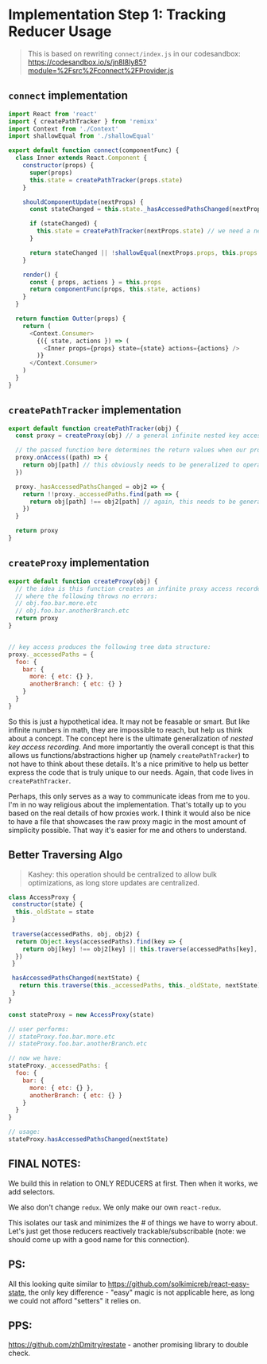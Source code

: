 # Implementation Step 1: Tracking Reducer Usage

> This is based on rewriting `connect/index.js` in our codesandbox: https://codesandbox.io/s/jn8l8ly85?module=%2Fsrc%2Fconnect%2FProvider.js

## `connect` implementation

```js
import React from 'react'
import { createPathTracker } from 'remixx'
import Context from './Context'
import shallowEqual from './shallowEqual'

export default function connect(componentFunc) {
  class Inner extends React.Component {
    constructor(props) {
      super(props)
      this.state = createPathTracker(props.state)
    }

    shouldComponentUpdate(nextProps) {
      const stateChanged = this.state._hasAccessedPathsChanged(nextProps.state)

      if (stateChanged) {
        this.state = createPathTracker(nextProps.state) // we need a new tracker that contains next state
      }

      return stateChanged || !shallowEqual(nextProps.props, this.props.props)
    }

    render() {
      const { props, actions } = this.props
      return componentFunc(props, this.state, actions)
    }
  }

  return function Outter(props) {
    return (
      <Context.Consumer>
        {({ state, actions }) => (
          <Inner props={props} state={state} actions={actions} />
        )}
      </Context.Consumer>
    )
  }
}
```

## `createPathTracker` implementation

```js
export default function createPathTracker(obj) {
  const proxy = createProxy(obj) // a general infinite nested key access tracker

  // the passed function here determines the return values when our proxy is accessed (just a rough idea)
  proxy.onAccess((path) => {
    return obj[path] // this obviously needs to be generalized to operate recursively on nested paths
  })

  proxy._hasAccessedPathsChanged = obj2 => {
    return !!proxy._accessedPaths.find(path => {
      return obj[path] !== obj2[path] // again, this needs to be generalized for nested paths
    })
  }

  return proxy
}
```


## `createProxy` implementation

```js
export default function createProxy(obj) {
  // the idea is this function creates an infinite proxy access recorder
  // where the following throws no errors:
  // obj.foo.bar.more.etc
  // obj.foo.bar.anotherBranch.etc
  return proxy
}


// key access produces the following tree data structure:
proxy._accessedPaths = {
  foo: {
    bar: {
      more: { etc: {} },
      anotherBranch: { etc: {} }
    }
  }
}
```

So this is just a hypothetical idea. It may not be feasable or smart. But like infinite numbers in math, they are impossible to reach,
but help us think about a concept. The concept here is the ultimate generalization of *nested key access recording*. And more
importantly the overall concept is that this allows us functions/abstractions higher up (namely `createPathTracker`) to not have
to think about these details. It's a nice primitive to help us better express the code that is truly unique to our needs. Again,
that code lives in `createPathTracker`. 

Perhaps, this only serves as a way to communicate ideas from me to you. I'm in no way religious about the implementation. That's
totally up to you based on the real details of how proxies work. I think it would also be nice to have a file that showcases
the raw proxy magic in the most amount of simplicity possible. That way it's easier for me and others to understand.


## Better Traversing Algo

> Kashey: this operation should be centralized to allow bulk optimizations, as long store updates are centralized.

```js
class AccessProxy {
 constructor(state) {
  this._oldState = state
 }
 
 traverse(accessedPaths, obj, obj2) {
  return Object.keys(accessedPaths).find(key => {
    return obj[key] !== obj2[key] || this.traverse(accessedPaths[key], obj[key], obj2[key])
  })
 }

 hasAccessedPathsChanged(nextState) {
   return this.traverse(this._accessedPaths, this._oldState, nextState)
 }
}

const stateProxy = new AccessProxy(state)

// user performs:
// stateProxy.foo.bar.more.etc
// stateProxy.foo.bar.anotherBranch.etc

// now we have:
stateProxy._accessedPaths: {
  foo: {
    bar: {
      more: { etc: {} },
      anotherBranch: { etc: {} }
    }
  }
}

// usage:
stateProxy.hasAccessedPathsChanged(nextState)
```



## FINAL NOTES:

We build this in relation to ONLY REDUCERS at first. Then when it works, we add selectors. 

We also don't change `redux`. We only make our own `react-redux`. 

This isolates our task and minimizes the # of things we have to worry about. Let's just get those reducers reactively trackable/subscribable (note: we should come up with a good name for this connection).

## PS:
All this looking quite similar to https://github.com/solkimicreb/react-easy-state, the only key difference - "easy" magic is not applicable here,
as long we could not afford "setters" it relies on.

## PPS:
https://github.com/zhDmitry/restate - another promising library to double check.